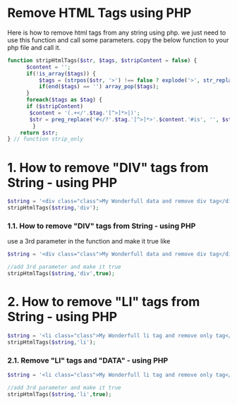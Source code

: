 # Remove HTML Tags using PHP

Here is how to remove html tags from any string using php. we just need to use this function and call some parameters.
copy the below function to your php file and call it.
```PHP
function stripHtmlTags($str, $tags, $stripContent = false) {
	  $content = '';
	  if(!is_array($tags)) {
	      $tags = (strpos($str, '>') !== false ? explode('>', str_replace('<', '', $tags)) : array($tags));
	      if(end($tags) == '') array_pop($tags);
	  }
	  foreach($tags as $tag) {
      if ($stripContent)
       $content = '(.+</'.$tag.'[^>]*>|)';
       $str = preg_replace('#</?'.$tag.'[^>]*>'.$content.'#is', '', $str);
		}
  	return $str;
} // function strip_only
```


# 1. How to remove "DIV" tags from String - using PHP

``` PHP
$string = '<div class="class">My Wonderfull data and remove div tag</div>';
stripHtmlTags($string,'div');
```

### 1.1. How to remove "DIV" tags from String - using PHP

use a 3rd parameter in the function and make it true like 

``` PHP
$string = '<div class="class">My Wonderfull data and remove div tag</div>';

//add 3rd parameter and make it true
stripHtmlTags($string,'div',true);
```

# 2. How to remove "LI" tags from String - using PHP

``` PHP
$string = '<li class="class">My Wonderfull li tag and remove only tag</li>';
stripHtmlTags($string,'li');
```

### 2.1. Remove "LI" tags and "DATA" - using PHP

``` PHP
$string = '<li class="class">My Wonderfull li tag and remove only tag</li>';

//add 3rd parameter and make it true
stripHtmlTags($string,'li',true);
```
